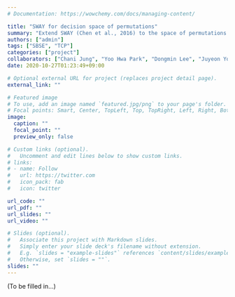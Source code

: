 ```yaml
---
# Documentation: https://wowchemy.com/docs/managing-content/

title: "SWAY for decision space of permutations"
summary: "Extend SWAY (Chen et al., 2016) to the space of permutations by proposing a new Euclidean embedding of permutations."
authors: ["admin"]
tags: ["SBSE", "TCP"]
categories: ["project"]
collaborators: ["Chani Jung", "Yoo Hwa Park", "Dongmin Lee", "Juyeon Yoon", "Shin Yoo"]
date: 2020-10-27T01:23:49+09:00

# Optional external URL for project (replaces project detail page).
external_link: ""

# Featured image
# To use, add an image named `featured.jpg/png` to your page's folder.
# Focal points: Smart, Center, TopLeft, Top, TopRight, Left, Right, BottomLeft, Bottom, BottomRight.
image:
  caption: ""
  focal_point: ""
  preview_only: false

# Custom links (optional).
#   Uncomment and edit lines below to show custom links.
# links:
# - name: Follow
#   url: https://twitter.com
#   icon_pack: fab
#   icon: twitter

url_code: ""
url_pdf: ""
url_slides: ""
url_video: ""

# Slides (optional).
#   Associate this project with Markdown slides.
#   Simply enter your slide deck's filename without extension.
#   E.g. `slides = "example-slides"` references `content/slides/example-slides.md`.
#   Otherwise, set `slides = ""`.
slides: ""
---
```


(To be filled in...)

